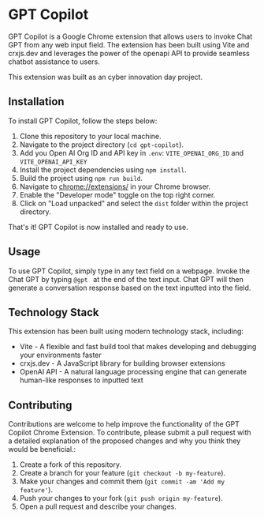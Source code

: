 # GPT Copilot

GPT Copilot is a Google Chrome extension that allows users to invoke Chat GPT from any web input field. The extension has been built using Vite and crxjs.dev and leverages the power of the openapi API to provide seamless chatbot assistance to users. 

This extension was built as an cyber innovation day project.

## Installation

To install GPT Copilot, follow the steps below:

1. Clone this repository to your local machine.
2. Navigate to the project directory (`cd gpt-copilot`).
2. Add you Open AI Org ID and API key in `.env`: `VITE_OPENAI_ORG_ID` and `VITE_OPENAI_API_KEY`
3. Install the project dependencies using `npm install`.
4. Build the project using `npm run build`.
5. Navigate to [chrome://extensions/](chrome://extensions/) in your Chrome browser.
6. Enable the "Developer mode" toggle on the top right corner.
7. Click on "Load unpacked" and select the `dist` folder within the project directory.

That's it! GPT Copilot is now installed and ready to use.

## Usage

To use GPT Copilot, simply type in any text field on a webpage. Invoke the Chat GPT by typing `@gpt ` at the end of the text input. Chat GPT will then generate a conversation response based on the text inputted into the field.


## Technology Stack

This extension has been built using modern technology stack, including:

- Vite -  A flexible and fast build tool that makes developing and debugging your environments faster
- crxjs.dev - A JavaScript library for building browser extensions
- OpenAI API - A natural language processing engine that can generate human-like responses to inputted text

## Contributing

Contributions are welcome to help improve the functionality of the GPT Copilot Chrome Extension. To contribute, please submit a pull request with a detailed explanation of the proposed changes and why you think they would be beneficial.:

1. Create a fork of this repository.
2. Create a branch for your feature (`git checkout -b my-feature`).
3. Make your changes and commit them (`git commit -am 'Add my feature'`).
4. Push your changes to your fork (`git push origin my-feature`).
5. Open a pull request and describe your changes.
